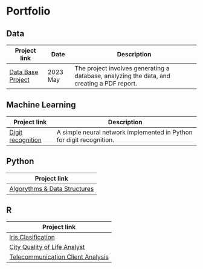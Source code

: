 # Portfolio

## Data
| Project link | Date | Description | 
| --- | --- | --- | 
| [Data Base Project](https://github.com/Saddii/DTB_proj) | 2023 May | The project involves generating a database, analyzing the data, and creating a PDF report. |


## Machine Learning
| Project link | Description |
| --- | --- | 
| [Digit recognition](https://github.com/Saddii/Simple_Neural_Networks) | A simple neural network implemented in Python for digit recognition. |

## Python 
| Project link | 
| --- |
| [Algorythms & Data Structures](https://github.com/Saddii/Python/tree/main/Sort%20Algorythms%2C%20Graphs%20etc) |

## R
| Project link | 
| --- |
| [Iris Clasification]() |
| [City Quality of Life Analyst](https://github.com/Saddii/R/tree/main/Raport2)|
| [Telecommunication Client Analysis](https://github.com/Saddii/R/tree/main/Raport1) |


